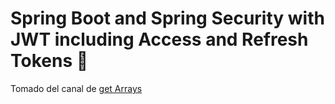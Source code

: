 # Spring Boot and Spring Security with JWT including Access and Refresh Tokens 🔑
Tomado del canal de [get Arrays](https://www.youtube.com/watch?v=mYKf4pufQWA&list=PLBqVkKsk1oBz8oyGp3Rn9tmATk3uQnkqC&index=2&t=10s)